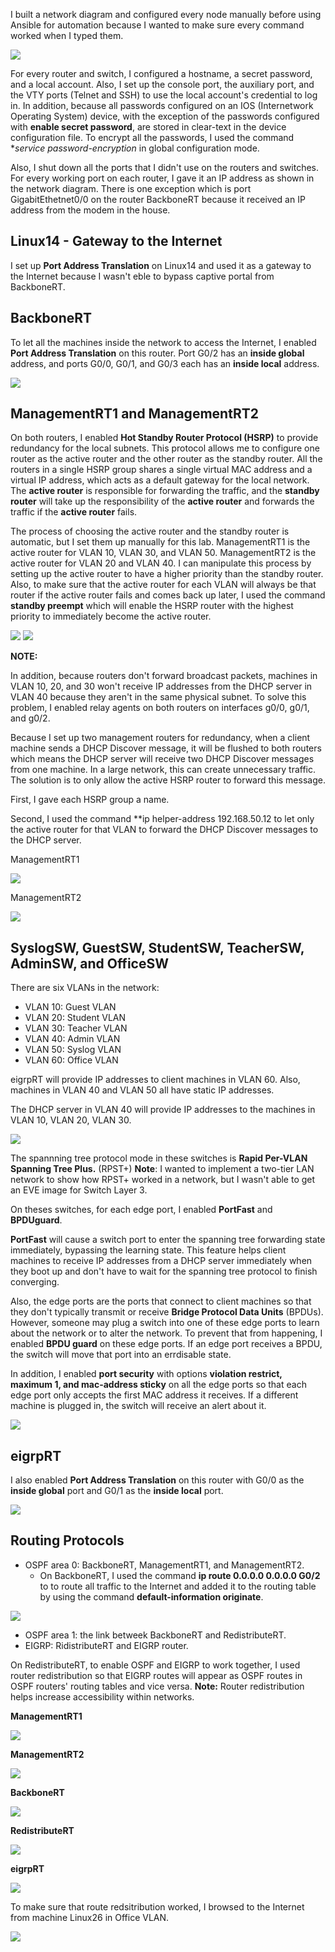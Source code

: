 I built a network diagram and configured every node manually before using Ansible for automation because I wanted to make sure every command worked when I typed them.

![](https://github.com/greenarrow2019/Ansible-Network-Automation/blob/master/Network%20Diagram/Images/1.png)

For every router and switch, I configured a hostname, a secret password, and a local account. Also, I set up the console port, the auxiliary port, and the VTY ports (Telnet and SSH) to use the local account's credential to log in. In addition, because all passwords configured on an IOS (Internetwork Operating System) device, with the exception of the passwords configured with **enable secret password**, are stored in clear-text in the device configuration file. To encrypt all the passwords, I used the command **service password-encryption* in global configuration mode.

Also, I shut down all the ports that I didn't use on the routers and switches. For every working port on each router, I gave it an IP address as shown in the network diagram. There is one exception which is port GigabitEthetnet0/0 on the router BackboneRT because it received an IP address from the modem in the house.

## Linux14 - Gateway to the Internet

I set up **Port Address Translation** on Linux14 and used it as a gateway to the Internet because I wasn't eble to bypass captive portal from BackboneRT.

## BackboneRT
To let all the machines inside the network to access the Internet, I enabled **Port Address Translation** on this router. Port G0/2 has an **inside global** address, and ports G0/0, G0/1, and G0/3 each has an **inside local** address. 

![](https://github.com/greenarrow2019/Ansible-Network-Automation/blob/master/Network%20Diagram/Images/4.png)

## ManagementRT1 and ManagementRT2
On both routers, I enabled **Hot Standby Router Protocol (HSRP)** to provide redundancy for the local subnets. This protocol allows me to configure one router as the active router and the other router as the standby router. All the routers in a single HSRP group shares a single virtual MAC address and a virtual IP address, which acts as a default gateway for the local network. The **active router** is responsible for forwarding the traffic, and the **standby router** will take up the responsibility of the **active router** and forwards the traffic if the **active router** fails. 

The process of choosing the active router and the standby router is automatic, but I set them up manually for this lab. ManagementRT1 is the active router for VLAN 10, VLAN 30, and VLAN 50. ManagementRT2 is the active router for VLAN 20 and VLAN 40. I can manipulate this process by setting up the active router to have a higher priority than the standby router. Also, to make sure that the active router for each VLAN will always be that router if the active router fails and comes back up later, I used the command **standby preempt** which will enable the HSRP router with the highest priority to immediately become the active router. 

![](https://github.com/greenarrow2019/Ansible-Network-Automation/blob/master/Network%20Diagram/Images/2.png)
![](https://github.com/greenarrow2019/Ansible-Network-Automation/blob/master/Network%20Diagram/Images/3.png)

**NOTE:**

In addition, because routers don't forward broadcast packets, machines in VLAN 10, 20, and 30 won't receive IP addresses from the DHCP server in VLAN 40 because they aren't in the same physical subnet. To solve this problem, I enabled relay agents on both routers on interfaces g0/0, g0/1, and g0/2.

Because I set up two management routers for redundancy, when a client machine sends a DHCP Discover message, it will be flushed to both routers which means the DHCP server will receive two DHCP Discover messages from one machine. In a large network, this can create unnecessary traffic. The solution is to only allow the active HSRP router to forward this message. 

First, I gave each HSRP group a name.

Second, I used the command **ip helper-address 192.168.50.12 to let only the active router for that VLAN to forward the DHCP Discover messages to the DHCP server.

ManagementRT1

![](https://github.com/greenarrow2019/Ansible-Network-Automation/blob/master/Network%20Diagram/Images/16.png)

ManagementRT2

![](https://github.com/greenarrow2019/Ansible-Network-Automation/blob/master/Network%20Diagram/Images/17.png)
 
## SyslogSW, GuestSW, StudentSW, TeacherSW, AdminSW, and OfficeSW

There are six VLANs in the network:
* VLAN 10: Guest VLAN
* VLAN 20: Student VLAN
* VLAN 30: Teacher VLAN
* VLAN 40: Admin VLAN
* VLAN 50: Syslog VLAN
* VLAN 60: Office VLAN

eigrpRT will provide IP addresses to client machines in VLAN 60. Also, machines in VLAN 40 and VLAN 50 all have static IP addresses.

The DHCP server in VLAN 40 will provide IP addresses to the machines in VLAN 10, VLAN 20, VLAN 30.

![](https://github.com/greenarrow2019/Ansible-Network-Automation/blob/master/Network%20Diagram/Images/10.png)

The spannning tree protocol mode in these switches is **Rapid Per-VLAN Spanning Tree Plus.** (RPST+)
**Note**: I wanted to implement a two-tier LAN network to show how RPST+ worked in a network, but I wasn't able to get an EVE image for Switch Layer 3.

On theses switches, for each edge port, I enabled **PortFast** and **BPDUguard**. 

**PortFast** will cause a switch port to enter the spanning tree forwarding state immediately, bypassing the learning state. This feature helps client machines to receive IP addresses from a DHCP server immediately when they boot up and don't have to wait for the spanning tree protocol to finish converging. 

Also, the edge ports are the ports that connect to client machines so that they don't typically transmit or receive **Bridge Protocol Data Units** (BPDUs). However, someone may plug a switch into one of these edge ports to learn about the network or to alter the network. To prevent that from happening, I enabled **BPDU guard** on these edge ports. If an edge port receives a BPDU, the switch will move that port into an errdisable state.

In addition, I enabled **port security** with options **violation restrict, maximum 1, and mac-address sticky** on all the edge ports so that each edge port only accepts the first MAC address it receives. If a different machine is plugged in, the switch will receive an alert about it. 

![](https://github.com/greenarrow2019/Ansible-Network-Automation/blob/master/Network%20Diagram/Images/11.png)

## eigrpRT

I also enabled **Port Address Translation** on this router with G0/0 as the **inside global** port and G0/1 as the **inside local** port.

![](https://github.com/greenarrow2019/Ansible-Network-Automation/blob/master/Network%20Diagram/Images/14.png)


## Routing Protocols
* OSPF area 0: BackboneRT, ManagementRT1, and ManagementRT2.
    * On BackboneRT, I used the command **ip route 0.0.0.0 0.0.0.0 G0/2** to to route all traffic to the Internet and added it to the routing table by using the command **default-information originate**.  
    
![](https://github.com/greenarrow2019/Ansible-Network-Automation/blob/master/Network%20Diagram/Images/12.png)

* OSPF area 1: the link betweek BackboneRT and RedistributeRT.
* EIGRP: RidistributeRT and EIGRP router.

On RedistributeRT, to enable OSPF and EIGRP to work together, I used router redistribution so that EIGRP routes will appear as OSPF routes in OSPF routers' routing tables and vice versa. 
**Note:** Router redistribution helps increase accessibility within networks.

**ManagementRT1**

![](https://github.com/greenarrow2019/Ansible-Network-Automation/blob/master/Network%20Diagram/Images/5.png)

**ManagementRT2**

![](https://github.com/greenarrow2019/Ansible-Network-Automation/blob/master/Network%20Diagram/Images/6.png)

**BackboneRT**

![](https://github.com/greenarrow2019/Ansible-Network-Automation/blob/master/Network%20Diagram/Images/7.png)

**RedistributeRT**

![](https://github.com/greenarrow2019/Ansible-Network-Automation/blob/master/Network%20Diagram/Images/8.png)

**eigrpRT**

![](https://github.com/greenarrow2019/Ansible-Network-Automation/blob/master/Network%20Diagram/Images/9.png)

To make sure that route redsitribution worked, I browsed to the Internet from machine Linux26 in Office VLAN.

![](https://github.com/greenarrow2019/Ansible-Network-Automation/blob/master/Network%20Diagram/Images/15.png)


